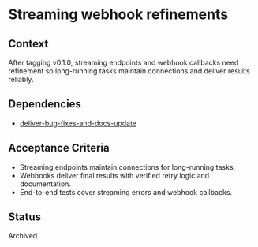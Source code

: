 # Streaming webhook refinements

## Context
After tagging v0.1.0, streaming endpoints and webhook callbacks need refinement
so long-running tasks maintain connections and deliver results reliably.

## Dependencies
- [deliver-bug-fixes-and-docs-update](deliver-bug-fixes-and-docs-update.md)

## Acceptance Criteria
- Streaming endpoints maintain connections for long-running tasks.
- Webhooks deliver final results with verified retry logic and documentation.
- End-to-end tests cover streaming errors and webhook callbacks.

## Status
Archived

